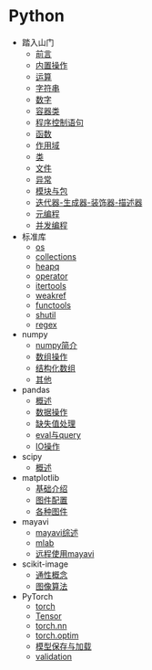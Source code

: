 <h1>Python</h1>

- 踏入山门
  - [前言](/Python/踏入山门/前言.md)
  - [内置操作](/Python/踏入山门/内置操作.md)
  - [运算](/Python/踏入山门/运算.md)
  - [字符串](/Python/踏入山门/字符串.md)
  - [数字](/Python/踏入山门/数字.md)
  - [容器类](/Python/踏入山门/容器类.md)
  - [程序控制语句](/Python/踏入山门/程序控制语句.md)
  - [函数](/Python/踏入山门/函数.md)
  - [作用域](/Python/踏入山门/作用域.md)
  - [类](/Python/踏入山门/类.md)
  - [文件](/Python/踏入山门/文件.md)
  - [异常](/Python/踏入山门/异常.md)
  - [模块与包](/Python/踏入山门/模块与包.md)
  - [迭代器-生成器-装饰器-描述器](/Python/踏入山门/迭代器-生成器-装饰器-描述器.md)
  - [元编程](/Python/踏入山门/元编程.md)
  - [并发编程](/Python/踏入山门/并发编程.md)
- 标准库
  - [os](/Python/标准库/os.md)
  - [collections](/Python/标准库/collections.md)
  - [heapq](/Python/标准库/heapq.md)
  - [operator](/Python/标准库/operator.md)
  - [itertools](/Python/标准库/itertools.md)
  - [weakref](/Python/标准库/weakref.md)
  - [functools](/Python/标准库/functools.md)
  - [shutil](/Python/标准库/shutil.md)
  - [regex](/Python/标准库/regex.md)
- numpy
  - [numpy简介](/Python/numpy/numpy简介.md)
  - [数组操作](/Python/numpy/数组操作.md)
  - [结构化数组](/Python/numpy/结构化数组.md)
  - [其他](/Python/numpy/其他.md)
- pandas
  - [概述](/Python/pandas/概述.md)
  - [数据操作](/Python/pandas/数据操作.md)
  - [缺失值处理](/Python/pandas/缺失值处理.md)
  - [eval与query](/Python/pandas/eval与query.md)
  - [IO操作](/Python/pandas/IO操作.md)
- scipy
  - [概述](/Python/scipy/概述.md)
- matplotlib
  - [基础介绍](/Python/matplotlib/基础介绍.md)
  - [图件配置](/Python/matplotlib/图件配置.md)
  - [各种图件](/Python/matplotlib/各种图件.md)
- mayavi
  - [mayavi综述](/Python/mayavi/mayavi综述.md)
  - [mlab](/Python/mayavi/mlab.md)
  - [远程使用mayavi](/Python/mayavi/远程使用mayavi.md)
- scikit-image
  - [通性概念](/Python/scikit-image/通性概念.md)
  - [图像算法](/Python/scikit-image/图像算法.md)
- PyTorch
  - [torch](/Python/PyTorch/torch.md)
  - [Tensor](/Python/PyTorch/Tensor.md)
  - [torch.nn](/Python/PyTorch/torch.nn.md)
  - [torch.optim](/Python/PyTorch/torch.optim.md)
  - [模型保存与加载](/Python/PyTorch/模型保存与加载.md)
  - [validation](/Python/PyTorch/validation.md)
